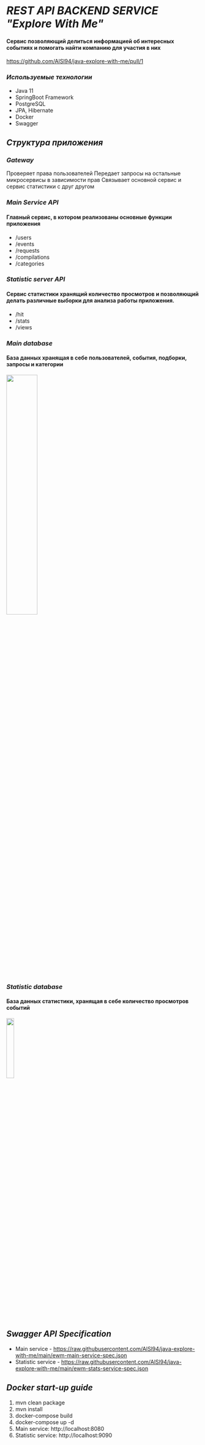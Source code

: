 # _REST API BACKEND SERVICE "Explore With Me"_
#### Сервис позволяющий делиться информацией об интересных событиях и помогать найти компанию для участия в них
https://github.com/AlSl94/java-explore-with-me/pull/1

### _Используемые технологии_
- Java 11
- SpringBoot Framework
- PostgreSQL
- JPA, Hibernate
- Docker
- Swagger

## _Структура приложения_

### _Gateway_

Проверяет права пользователей
Передает запросы на остальные микросервисы в зависимости прав
Связывает основной сервис и сервис статистики с друг другом

### _Main Service API_
#### Главный сервис, в котором реализованы основные функции приложения
- /users 
- /events  
- /requests
- /compilations
- /categories

### _Statistic server API_
#### Сервис статистики хранящий количество просмотров и позволяющий делать различные выборки для анализа работы приложения.
- /hit
- /stats
- /views

### _Main database_
#### База данных хранящая в себе пользователей, события, подборки, запросы и категории
<img src="https://i.imgur.com/9bDP9Xn.png" width="40%" height="40%">

### _Statistic database_
#### База данных статистики, хранящая в себе количество просмотров событий
<img src="https://i.imgur.com/wK4hUWq.png" width="20%" height="20%">

## _Swagger API Specification_
- Main service - https://raw.githubusercontent.com/AlSl94/java-explore-with-me/main/ewm-main-service-spec.json
- Statistic service - https://raw.githubusercontent.com/AlSl94/java-explore-with-me/main/ewm-stats-service-spec.json

## _Docker start-up guide_
1. mvn clean package
2. mvn install
3. docker-compose build
4. docker-compose up -d
5. Main service: http://localhost:8080
6. Statistic service: http://localhost:9090
